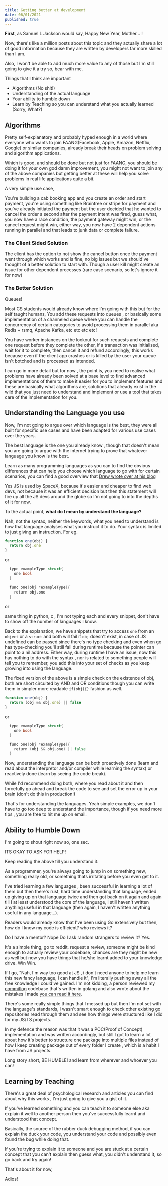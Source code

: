 ```yaml
---
title: Getting better at development
date: 06/01/2021
published: true
---
```


**First**, as Samuel L Jackson would say, Happy New Year, Mother... !

Now, there's like a million posts about this topic and they actually share a lot
of good information because they are written by developers far more skilled than
I am.

Also, I won't be able to add much more value to any of those but I'm still going
to give it a try so, bear with me.

Things that I think are important

- Algorithms (No shit!)
- Understanding of the actual language
- Your ability to humble down
- Learn by Teaching so you can understand what you actually learned (Sorry,
  What?)

## Algorithms

Pretty self-explanatory and probably hyped enough in a world where everyone who
wants to join FAANG(Facebook, Apple, Amazon, Netflix, Google) or similar
companies, already break their heads on problem solving and algorithm
applications.

Which is good, and should be done but not just for FAANG, you should be doing it
for your own god damn improvement, you might not want to join any of the above
companies but getting better at these will help you solve problems in real life
applications quite a bit.

A very simple use case,

You're building a cab booking app and you create an order and start payment,
you're using something like Braintree or stripe for payment and you've already
initiated the payment but the user decided that he wanted to cancel the order a
second after the payment intent was fired, guess what, you now have a race
condition, the payment gateway might win, or the cancel request might win,
either way, you now have 2 dependent actions running in parallel and that leads
to junk data or complete failure.

### The Client Sided Solution

The client has the option to not show the cancel button once the payment went
through which works and is fine, no big issues but we should've thought of a
better solution to start with. Though a user kill might create an issue for
other dependent processes (rare case scenario, so let's ignore it for now)

### The Better Solution

Queues!

Most CS students would already know where I'm going with this but for the self
taught humans, You add these requests into queues , or basically some
implementation of a channeled queue where you can handle the concurrency of
certain categories to avoid processing them in parallel aka Redis + rsmq, Apache
Kafka, etc etc etc etc!

You have worker instances on the lookout for such requests and complete one
request before they complete the other, if a transaction was initialised, wait
for it to complete, then cancel it and refund accordingly, this works because
even if the client app crashes or is killed by the user your queue isn't botched
and is processed as intended.

I can go in more detail but for now , the point is, you need to realise what
problems have already been solved at a base level to find advanced
implementations of them to make it easier for you to implement features and
these are basically what algorithms are, solutions that already exist in the
wild that you just need to understand and implement or use a tool that takes
care of the implementation for you.

## Understanding the Language you use

Now, I'm not going to argue over which language is the best, they were all built
for specific use cases and have been adapted for various use cases over the
years.

The best language is the one you already know , though that doesn't mean you are
going to argue with the internet trying to prove that whatever language you know
is the best.

Learn as many programming languages as you can to find the obvious differences
that can help you choose which language to go with for certain scenarios, you
can find a good overview that
[Drew wrote over at his blog](https://drewdevault.com/2019/09/08/Enough-to-decide.html)

Yes JS is used by SpaceX, because it's easier and cheaper to find web devs, not
because it was an efficient decision but then this statement will fire up all
the JS devs around the globe so I'm not going to into the depths of it for now.

To the actual point, **what do I mean by understand the language?**

Nah, not the syntax, neither the keywords, what you need to understand is how
that language analyses what you instruct it to do. Your syntax is limited to
just giving an instruction. For eg.

```js
function one(obj) {
  return obj.one
}
```

or

```go
  type exampleType struct{
    one bool
  }

  func one(obj *exampleType){
    return obj.one
  }
```

or

same thing in python, c , I'm not typing each and every snippet, don't have to
show off the number of languages I know.

Back to the explanation, we have snippets that try to access `one` from an
`object` or a `struct` and both will fail if `obj` doesn't exist, in case of JS
undefined can be passed since there's no type checking and even when go has
type-checking you'll still fail during runtime because the pointer can point to
a nil address. Either way, during runtime I have an issue, now this has nothing
to do with the syntax , nor is related to something people will tell you to
remember, you add this into your set of checks as you keep growing into using
the language.

The fixed version of the above is a simple check on the existence of obj, both
are short circuited by AND and OR conditions though you can write them in
simpler more readable `if(obj){}` fashion as well.

```js
function one(obj) {
  return (obj && obj.one) || false
}
```

or

```go
  type exampleType struct{
    one bool
  }

  func one(obj *exampleType){
    return (obj && obj.one) || false
  }
```

Now, understanding the language can be both proactively done (learn and read
about the interpretor and/or compiler while learning the syntax) or reactively
done (learn by seeing the code break).

While I'd recommend doing both, where you read about it and then forcefully go
ahead and break the code to see and set the error up in your brain (don't do
this in production!)

That's for understanding the languages. Yeah simple examples, we don't have to
go too deep to understand the importance, though if you need more tips , you are
free to hit me up on email.

## Ability to Humble Down

I'm going to shout right now so, one sec.

ITS OKAY TO ASK FOR HELP!

Keep reading the above till you understand it.

As a programmer, you're always going to jump in on something new, something
really old, or something thats irritating before you even get to it.

I've tried learning a few languages , been successful in learning a lot of them
but then there's rust, hard time understanding that language, ended up giving up
on that language twice and then got back on it again and again till I at least
understood the core of the language, I still haven't written anything useful in
that language (then again, I haven't written anything useful in any
language...).

Readers would already know that I've been using Go extensively but then, how do
I know my code is efficient? who reviews it?

Do I have a mentor? Nope Do I ask random strangers to review it? Yes.

It's a simple thing, go to reddit, request a review, someone might be kind
enough to actually review your codebase, chances are they might be new as well
but now you have things that he/she learnt added to your knowledge drive. Win
Win.

If I go, "Nah, I'm way too good at JS , i don't need anyone to help me learn
this new fancy language, I can handle it", I'm literally pushing away all the
free knowledge I could've gained. I'm not kidding, a person reviewed my
[commitlog](https://github.com/barelyhuman/commitlog) codebase that's written in
golang and also wrote about the mistakes I made
[you can read it here](https://percybolmer1.medium.com/performing-a-code-review-1297967683f6).

There's some really simple things that I messed up but then I'm not set with the
language's standards, I wasn't smart enough to check other existing go
repositories read through them and see how things were structured like I did for
my JS/TS projects.

In my defence the reason was that it was a POC(Proof of Concept) implementation
and was written accordingly, but still I got to learn a lot about how it's
better to structure one package into multiple files instead of how I keep
creating package out of every folder I create , which is a habit I have from JS
projects.

Long story short, BE HUMBLE! and learn from wherever and whoever you can!

## Learning by Teaching

There's a great deal of psychological research and articles you can find about
why this works , I'm just going to give you a gist of it.

If you've learned something and you can teach it to someone else aka explain it
well to another person then you've successfully learnt and understood that
concept.

Basically, the source of the rubber duck debugging method, if you can explain
the duck your code, you understand your code and possibly even found the bug
while doing that.

If you're trying to explain it to someone and you are stuck at a certain concept
that you can't explain then guess what, you didn't understand it, so go back and
try again!

That's about it for now,

Adios!
